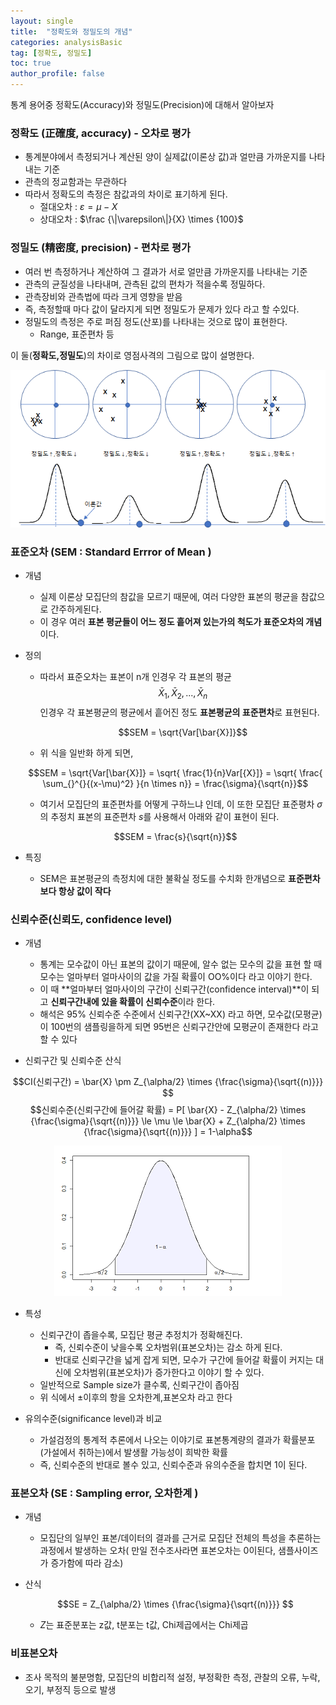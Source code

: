 ```yaml
---
layout: single
title:  "정확도와 정밀도의 개념"
categories: analysisBasic
tag: [정확도, 정밀도]
toc: true
author_profile: false
---
```


통계 용어중 정확도(Accuracy)와 정밀도(Precision)에 대해서 알아보자

### 정확도 (正確度, accuracy) - 오차로 평가
* 통계분야에서 측정되거나 계산된 양이 실제값(이론상 값)과 얼만큼 가까운지를 나타내는 기준
* 관측의 정교함과는 무관하다
* 따라서 정확도의 측정은 참값과의 차이로 표기하게 된다.
  * 절대오차 : $\varepsilon = \mu - X$ 
  * 상대오차 : $\frac {\|\varepsilon\|}{X} \times {100}$
  
### 정밀도 (精密度, precision) - 편차로 평가
* 여러 번 측정하거나 계산하여 그 결과가 서로 얼만큼 가까운지를 나타내는 기준
* 관측의 균질성을 나타내며, 관측된 값의 편차가 적을수록 정밀하다.
* 관측장비와 관측법에 따라 크게 영향을 받음
* 즉, 측정할때 마다 값이 달라지게 되면 정밀도가 문제가 있다 라고 할 수있다.
* 정밀도의 측정은 주로 퍼짐 정도(산포)를 나타내는 것으로 많이 표현한다.
  * Range, 표준편차 등

이 둘(**정확도,정밀도**)의 차이로 영점사격의 그림으로 많이 설명한다.

<center><img src='../../images/2022-03-14-analy-data-2/pic-1.png'/> </center>


### 표준오차 (SEM : Standard Errror of Mean )
* 개념
  * 실제 이론상 모집단의 참값을 모르기 때문에, 여러 다양한 표본의 평균을 참값으로 간주하게된다.
  * 이 경우 여러 **표본 평균들이 어느 정도 흩어져 있는가의 척도가 표준오차의 개념**이다.
  
* 정의
  * 따라서 표준오차는 표본이 n개 인경우 각 표본의 평균 $$\bar{X}_{1} , \bar{X}_{2} , ... , \bar{X}_{n}$$인경우 각 표본평균의 평균에서 흩어진 정도 **표본평균의 표준편차**로 표현된다.
  
    $$SEM = \sqrt{Var[\bar{X}]}$$

  * 위 식을 일반화 하게 되면, 
  
  $$SEM = \sqrt{Var[\bar{X}]} = \sqrt{ \frac{1}{n}Var[{X}]} = \sqrt{ \frac{ \sum_{}^{}{(x-\mu)^2}  }{n \times n}} = \frac{\sigma}{\sqrt{n}}$$

  * 여기서 모집단의 표준편차를 어떻게 구하느냐 인데, 이 또한 모집단 표준평차 $\sigma$의 추정치 표본의 표준편차 $s$를 사용해서 아래와 같이 표현이 된다.
  
  $$SEM =  \frac{s}{\sqrt{n}}$$

* 특징
  * SEM은 표본평균의 측정치에 대한 불확실 정도를 수치화 한개념으로 **표준편차 보다 항상 값이 작다**

### 신뢰수준(신뢰도, confidence level)

* 개념
  * 통계는 모수값이 아닌 표본의 값이기 때문에, 알수 없는 모수의 값을 표현 할 때 모수는 얼마부터 얼마사이의 값을 가질 확률이 OO%이다 라고 이야기 한다.
  * 이 때 **얼마부터 얼마사이의 구간이 신뢰구간(confidence interval)**이 되고 **신뢰구간내에 있을 확률이 신뢰수준**이라 한다.
  * 해석은 95% 신뢰수준 수준에서 신뢰구간(XX~XX) 라고 하면, 모수값(모평균)이 100번의 샘플링을하게 되면 95번은 신뢰구간안에 모평균이 존재한다 라고 할 수 있다

* 신뢰구간 및 신뢰수준 산식
  
$$CI(신뢰구간) = \bar{X} \pm Z_{\alpha/2} \times {\frac{\sigma}{\sqrt{(n)}}} $$
$$신뢰수준(신뢰구간에 들어갈 확률) = P[ \bar{X} - Z_{\alpha/2} \times {\frac{\sigma}{\sqrt{(n)}}} \le \mu \le \bar{X} + Z_{\alpha/2} \times {\frac{\sigma}{\sqrt{(n)}}} ] = 1-\alpha$$

<center><img src='../../images/2022-03-14-analy-data-2/pic-2.png'/> </center>

* 특성
  * 신뢰구간이 좁을수록, 모집단 평균 추정치가 정확해진다.
    * 즉, 신뢰수준이 낮을수록 오차범위(표본오차)는 감소 하게 된다.
    * 반대로 신뢰구간을 넓게 잡게 되면, 모수가 구간에 들어갈 확률이 커지는 대신에 오차범위(표본오차)가 증가한다고 이야기 할 수 있다.
  * 일반적으로 Sample size가 클수록, 신뢰구간이 좁아짐
  * 위 식에서 $\pm$이후의 항을 오차한계,표본오차 라고 한다

* 유의수준(significance level)과 비교
  
  * 가설검정의 통계적 추론에서 나오는 이야기로 표본통계량의 결과가 확률분포(가설에서 취하는)에서 발생활 가능성이 희박한 확률
  * 즉, 신뢰수준의 반대로 볼수 있고, 신뢰수준과 유의수준을 합치면 1이 된다.


### 표본오차 (SE : Sampling error, 오차한계 )

* 개념
  * 모집단의 일부인 표본/데이터의 결과를 근거로 모집단 전체의 특성을 추론하는 과정에서 발생하는 오차( 만일 전수조사라면 표본오차는 0이된다, 샘플사이즈가 증가함에 따라 감소)

* 산식
  
  $$SE = Z_{\alpha/2} \times {\frac{\sigma}{\sqrt{(n)}}} $$

  * $Z$는 표준분포는 z값, t분포는 t값, Chi제곱에서는 Chi제곱

### 비표본오차

* 조사 목적의 불분명함, 모집단의 비합리적 설정, 부정확한 측정, 관찰의 오류, 누락, 오기, 부정직 등으로 발생